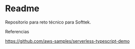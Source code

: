# Readme

Repositorio para reto técnico para Softtek.

Referencias

https://github.com/aws-samples/serverless-typescript-demo